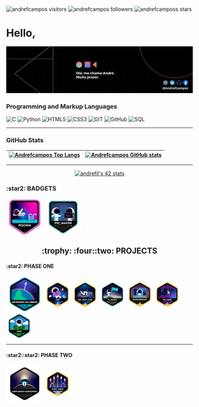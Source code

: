 <p align="left">
	<img alt="andrefcampos visitors" src="https://komarev.com/ghpvc/?username=andrefcampos&color=6B8E23&style=flat&label=visitors" />
	<img alt="andrefcampos followers" src="https://img.shields.io/github/followers/andrefcampos?color=olivedrab" />
	<img alt="andrefcamposs stars" src="https://img.shields.io/github/stars/andrefcampos?color=olivedrab" />
</p>

<h1>Hello,</h1>

<p align="left">
  <img alt="Be Welcome to profile Andrefcampos" src="./capa_git.jpg">
</p>

### Programming and Markup Languages
![C](https://img.shields.io/badge/C-000?style=flat&logo=c)
![Python](https://img.shields.io/badge/Python-000?style=flat&logo=python)
![HTML5](https://img.shields.io/badge/HTML5-000?style=flat&logo=html5)
![CSS3](https://img.shields.io/badge/CSS3-000?style=flat&logo=css3&logoColor=264CE4)
![GIT](https://img.shields.io/badge/git-000?style=flat&logo=git&logoColor=E94D5F)
![GitHub](https://img.shields.io/badge/GitHub-000?style=flat&logo=github&logoColor=FFF)
![SQL](https://img.shields.io/badge/Mysql-000?style=flat&logo=mysql&logoColor=264CE4)

---
<h3>GitHub Stats</h3> 
	
|[![Andrefcampos Top Langs](https://github-readme-stats.vercel.app/api/top-langs/?username=andrefcampos&layout=compact&theme=merko&count_private=true&include_all_commits=true&show_icons=true&hide=issues&hide_border=true)](#) | [![Andrefcampos GitHub stats](https://github-readme-stats.vercel.app/api?username=andrefcampos&layout=compact&show_icons=false&theme=merko&count_private=true&include_all_commits=true&show_icons=true&hide=issues&hide_border=true)](#)|
|--|--|

---
<div align="center">
<a href="https://game.42sp.org.br/cadet/andrefil"><img src="https://badge.mediaplus.ma/colorfulwaves/andrefil?1337Badge=off&UM6P=off" alt="andrefil's 42 stats" /></a>
</div>

<h3 align="left"> :star2: BADGETS</h3>

<a href="https://github.com/Andrefcampos/42school/tree/main/42_Piscine"><img align="center" src="./piscine.png" alt='Piscine' width="100"/></a> <a><img src="./evaluatione.png" alt='P2P' align="center" width="100"/></a>
<h2 align="center"> :trophy: :four::two: PROJECTS</h2>	
<h4 align="left"> :star2: PHASE ONE</h4>
<a href=""><img src="./phase_onee.png" alt='Phase One' align="center" width="100"/></a> <a href="https://github.com/Andrefcampos/42school/tree/main/42_Formation/libft"><img src="./libftm.png" alt='Libft' align="center" width="70"/></a> <a href="https://github.com/Andrefcampos/42school/tree/main/42_Formation/get_next_line"><img src="./get_next_linem.png" alt='get_next_line' align="center" width="70"/></a> <a href="https://github.com/Andrefcampos/42school/tree/main/42_Formation/ft_printf"><img src="./ft_printf.png" alt='ft_printf' align="center" width="70"/></a> <a href="https://github.com/Andrefcampos/42school/tree/main/42_Formation/born2beroot"><img src="./born2beroot.png" alt='born2beroot' align="center" width="70"/></a> <a href="https://github.com/Andrefcampos/42school/tree/main/42_Formation/so_long"><img src="./so_long.png" alt='so_long' align="center" width="70"/></a> <a href="https://github.com/Andrefcampos/42school/tree/main/42_Formation/pipex"><img src="./pipexe.png" alt='pipex' align="center" width="70"/></a>

---
<h4 align="left"> :star2::star2: PHASE TWO</h4>
<a href=""><img src="./phase_twon.png" usemap="" alt='Phase Two' align="center" width="100"/></a> <a href="https://github.com/Andrefcampos/42school/tree/main/42_Formation/push_swap"><img src="./push_swap.png" alt='push_swap' align="center" width="70"/></a>
